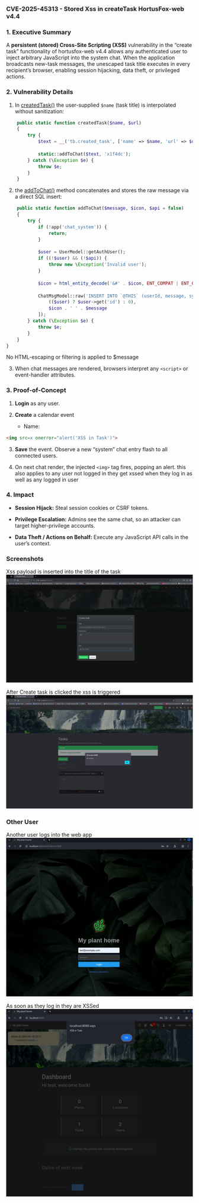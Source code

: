 ### CVE-2025-45313 - Stored Xss in createTask HortusFox-web v4.4

### 1. Executive Summary

A **persistent (stored) Cross-Site Scripting (XSS)** vulnerability in the “create task” functionality of hortusfox-web v4.4 allows any authenticated user to inject arbitrary JavaScript into the system chat. When the application broadcasts new-task messages, the unescaped task title executes in every recipient’s browser, enabling session hijacking, data theft, or privileged actions.
### 2. Vulnerability Details
1. In [createdTask()](https://github.com/danielbrendel/hortusfox-web/blob/5c2e5355c87f023c74a1dd0170555ef1afa403db/app/modules/TextBlockModule.php#L82) the user-supplied `$name` (task title) is interpolated without sanitization:
```php
    public static function createdTask($name, $url)
    {
        try {
            $text = __('tb.created_task', ['name' => $name, 'url' => $url]);

            static::addToChat($text, 'x1f4dc');
        } catch (\Exception $e) {
            throw $e;
        }
    }
```

2. the [addToChat()](https://github.com/danielbrendel/hortusfox-web/blob/5c2e5355c87f023c74a1dd0170555ef1afa403db/app/modules/TextBlockModule.php#L201) method concatenates and stores the raw message via a direct SQL insert:
```php
    public static function addToChat($message, $icon, $api = false)
    {
        try {
            if (!app('chat_system')) {
                return;
            }

            $user = UserModel::getAuthUser();
            if ((!$user) && (!$api)) {
                throw new \Exception('Invalid user');
            }

            $icon = html_entity_decode('&#' . $icon, ENT_COMPAT | ENT_QUOTES);

            ChatMsgModel::raw('INSERT INTO `@THIS` (userId, message, sysmsg, created_at) VALUES(?, ?, 1, CURRENT_TIMESTAMP)', [
                (($user) ? $user->get('id') : 0),
                $icon . ' ' . $message
            ]);
        } catch (\Exception $e) {
            throw $e;
        }
    }
}
```
No HTML-escaping or filtering is applied to $message

3. When chat messages are rendered, browsers interpret any `<script>` or event-handler attributes.

### 3. Proof-of-Concept
1. **Login** as any user.
    
2. **Create** a calendar event
	- Name:
```html
<img src=x onerror="alert('XSS in Task')">
```
3. **Save** the event. Observe a new “system” chat entry flash to all connected users.
    
4. On next chat render, the injected `<img>` tag fires, popping an alert.
		this also applies to any user not logged in they get xssed when they log in as well as any logged in user

### 4. Impact

- **Session Hijack:** Steal session cookies or CSRF tokens.
    
- **Privilege Escalation:** Admins see the same chat, so an attacker can target higher-privilege accounts.
    
- **Data Theft / Actions on Behalf:** Execute any JavaScript API calls in the user’s context.

### Screenshots

Xss payload is inserted into the title of the task
![](images/1.png)

After Create task is clicked the xss is triggered
![](images/2.png)

### Other User

Another user logs into the web app
![](images/4.png)

As soon as they log in they are XSSed
![](images/3.png)
